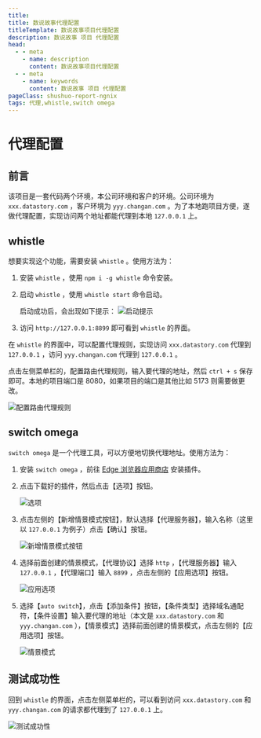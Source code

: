 ```yaml
---
title: 
title: 数说故事代理配置
titleTemplate: 数说故事项目代理配置
description: 数说故事 项目 代理配置
head:
  - - meta
    - name: description
      content: 数说故事项目代理配置
  - - meta
    - name: keywords
      content: 数说故事 项目 代理配置
pageClass: shushuo-report-ngnix
tags: 代理,whistle,switch omega
---
```


# 代理配置

## 前言

该项目是一套代码两个环境，本公司环境和客户的环境。公司环境为 `xxx.datastory.com` ，客户环境为 `yyy.changan.com` 。为了本地跑项目方便，遂做代理配置，实现访问两个地址都能代理到本地 `127.0.0.1` 上。

## whistle

想要实现这个功能，需要安装 `whistle` 。使用方法为：

1. 安装 `whistle` ，使用 `npm i -g whistle` 命令安装。
2. 启动 `whistle` ，使用 `whistle start` 命令启动。

   启动成功后，会出现如下提示：
   ![启动提示](https://pic1.imgdb.cn/item/68a6b2f358cb8da5c8409ab7.png)

3. 访问 `http://127.0.0.1:8899` 即可看到 `whistle` 的界面。

在 `whistle` 的界面中，可以配置代理规则，实现访问 `xxx.datastory.com` 代理到 `127.0.0.1` ，访问 `yyy.changan.com` 代理到 `127.0.0.1` 。

点击左侧菜单栏的<word text="Rules" />，配置路由代理规则，输入要代理的地址，然后 `ctrl + s` 保存即可。本地的项目端口是 8080，如果项目的端口是其他比如 5173 则需要做更改。

![配置路由代理规则](https://pic1.imgdb.cn/item/68a6c1b758cb8da5c840acb7.png)

## switch omega

`switch omega` 是一个代理工具，可以方便地切换代理地址。使用方法为：

1. 安装 `switch omega` ，前往 [Edge 浏览器应用商店](https://microsoftedge.microsoft.com/addons/detail/proxy-switchyomega-mv3/fnbemgdobbciiofjfaoaajboakejkdbo) 安装插件。
2. 点击下载好的插件，然后点击【选项】按钮。

   ![选项](https://pic1.imgdb.cn/item/68a6c26f58cb8da5c840ad89.png)

3. 点击左侧的【新增情景模式按钮】，默认选择【代理服务器】，输入名称（这里以 `127.0.0.1` 为例子）点击【确认】按钮。

   ![新增情景模式按钮](https://pic1.imgdb.cn/item/68a6c29e58cb8da5c840adb2.png)

4. 选择前面创建的情景模式，【代理协议】选择 `http` ，【代理服务器】输入 `127.0.0.1` ，【代理端口】输入 `8899` ，点击左侧的【应用选项】按钮。

   ![应用选项](https://pic1.imgdb.cn/item/68a6c78a58cb8da5c840b4e2.png)

5. 选择【`auto switch`】，点击【添加条件】按钮，【条件类型】选择域名通配符，【条件设置】输入要代理的地址（本文是 `xxx.datastory.com` 和 `yyy.changan.com` ），【情景模式】选择前面创建的情景模式，点击左侧的【应用选项】按钮。

   ![情景模式](https://pic1.imgdb.cn/item/68a6c89058cb8da5c840b5f5.png)

## 测试成功性

回到 `whistle` 的界面，点击左侧菜单栏的<word text="Network" />，可以看到访问 `xxx.datastory.com` 和 `yyy.changan.com` 的请求都代理到了 `127.0.0.1` 上。

![测试成功性](https://pic1.imgdb.cn/item/68a6c91d58cb8da5c840b804.png)
